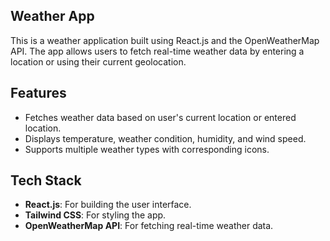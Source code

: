 ## Weather App

This is a weather application built using React.js and the OpenWeatherMap API. The app allows users to fetch real-time weather data by entering a location or using their current geolocation.

## Features

- Fetches weather data based on user's current location or entered location.
- Displays temperature, weather condition, humidity, and wind speed.
- Supports multiple weather types with corresponding icons.

## Tech Stack

- **React.js**: For building the user interface.
- **Tailwind CSS**: For styling the app.
- **OpenWeatherMap API**: For fetching real-time weather data.
